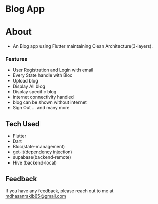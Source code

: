# Blog App

# About
- An Blog app using Flutter maintaining Clean Architecture(3-layers).

### Features
- User Registration and Login with email 
- Every State handle with Bloc
- Upload blog 
- Display All blog 
- Display specific blog
- internet connectivity handled
- blog can be shown without internet
- Sign Out
... and many more

## Tech Used

 - Flutter
 - Dart
 - Bloc(state-management)
 - get-it(dependency injection)
 - supabase(backend-remote)
 - Hive (backend-local)

## Feedback

If you have any feedback, please reach out to me at mdhasanrakib65@gmail.com

